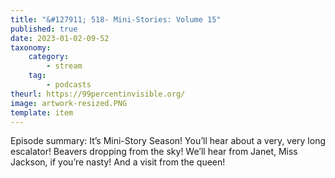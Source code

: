 ```yaml
---
title: "&#127911; 518- Mini-Stories: Volume 15"
published: true
date: 2023-01-02-09-52
taxonomy:
    category:
        - stream
    tag:
        - podcasts
theurl: https://99percentinvisible.org/
image: artwork-resized.PNG
template: item
---
```


Episode summary: It&rsquo;s Mini-Story Season! You&rsquo;ll hear about a very, very long escalator! Beavers dropping from the sky! We&rsquo;ll hear from Janet, Miss Jackson, if you&rsquo;re nasty! And a visit from the queen!
